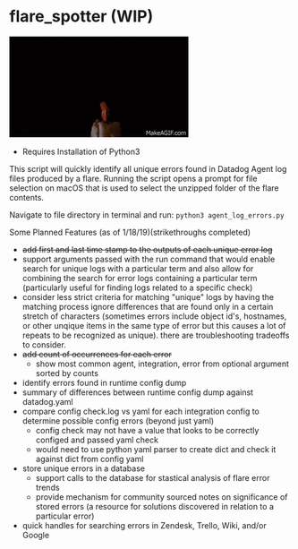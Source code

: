 # flare_spotter (WIP)

![flare gun image](https://github.com/MikeTarkington/flare_spotter/blob/master/flare_gun.gif?raw=true)

- Requires Installation of Python3

This script will quickly identify all unique errors found in Datadog Agent log files produced by a flare. Running the script opens a prompt for file selection on macOS that is used to select the unzipped folder of the flare contents.

Navigate to file directory in terminal and run:
`python3 agent_log_errors.py`

Some Planned Features (as of 1/18/19)(strikethroughs completed)
- ~~add first and last time stamp to the outputs of each unique error log~~
- support arguments passed with the run command that would enable search for unique logs with a particular term and also allow for combining the search for error logs containing a particular term (particularly useful for finding logs related to a specific check)
- consider less strict criteria for matching "unique" logs by having the matching process ignore differences that are found only in a certain stretch of characters (sometimes errors include object id's, hostnames, or other unqique items in the same type of error but this causes a lot of repeats to be recognized as unique).  there are troubleshooting tradeoffs to consider.
- ~~add count of occurrences for each error~~
    - show most common agent, integration, error from optional argument sorted by counts
- identify errors found in runtime config dump
- summary of differences between runtime config dump against datadog.yaml
- compare config check.log vs yaml for each integration config to determine possible config errors (beyond just yaml)
    - config check may not have a value that looks to be correctly configed and passed yaml check
    - would need to use python yaml parser to create dict and check it against dict from config yaml
- store unique errors in a database
    - support calls to the database for stastical analysis of flare error trends
    - provide mechanism for community sourced notes on significance of stored errors (a resource for solutions discovered in relation to a particular error)
- quick handles for searching errors in Zendesk, Trello, Wiki, and/or Google
    
